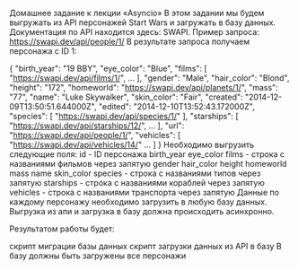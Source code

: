 Домашнее задание к лекции «Asyncio»
В этом задании мы будем выгружать из API персонажей Start Wars и загружать в базу данных.
Документация по API находится здесь: SWAPI.
Пример запроса: https://swapi.dev/api/people/1/
В результате запроса получаем персонажа с ID 1:

{
    "birth_year": "19 BBY",
    "eye_color": "Blue",
    "films": [
        "https://swapi.dev/api/films/1/",
        ...
    ],
    "gender": "Male",
    "hair_color": "Blond",
    "height": "172",
    "homeworld": "https://swapi.dev/api/planets/1/",
    "mass": "77",
    "name": "Luke Skywalker",
    "skin_color": "Fair",
    "created": "2014-12-09T13:50:51.644000Z",
    "edited": "2014-12-10T13:52:43.172000Z",
    "species": [
        "https://swapi.dev/api/species/1/"
    ],
    "starships": [
        "https://swapi.dev/api/starships/12/",
        ...
    ],
    "url": "https://swapi.dev/api/people/1/",
    "vehicles": [
        "https://swapi.dev/api/vehicles/14/"
        ...
    ]
}
Необходимо выгрузить cледующие поля:
id - ID персонажа
birth_year
eye_color
films - строка с названиями фильмов через запятую
gender
hair_color
height
homeworld
mass
name
skin_color
species - строка с названиями типов через запятую
starships - строка с названиями кораблей через запятую
vehicles - строка с названиями транспорта через запятую
Данные по каждому персонажу необходимо загрузить в любую базу данных.
Выгрузка из апи и загрузка в базу должна происходить асинхронно.

Результатом работы будет:

скрипт миграции базы данных
скрипт загрузки данных из API в базу
В базу должны быть загружены все персонажи
